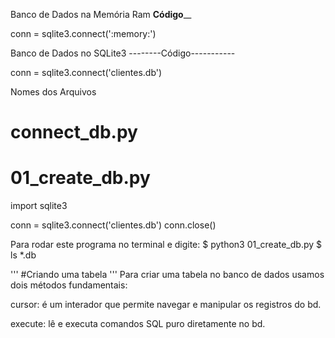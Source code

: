Banco de Dados na Memória Ram
________Código__________

conn = sqlite3.connect(':memory:')

Banco de Dados no SQLite3
--------Código-----------

conn = sqlite3.connect('clientes.db')

Nomes dos Arquivos 
# connect_db.py
# 01_create_db.py

import sqlite3

conn = sqlite3.connect('clientes.db')
conn.close()

Para rodar este programa no terminal e digite:
$ python3 01_create_db.py
$ ls *.db

'''
#Criando uma tabela
'''
Para criar uma tabela no banco de dados usamos dois métodos fundamentais:

cursor: é um interador que permite navegar e manipular os registros do bd.

execute: lê e executa comandos SQL puro diretamente no bd.